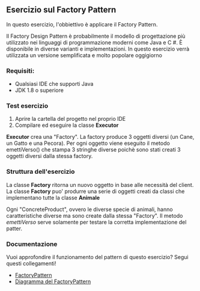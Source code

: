 ## Esercizio sul Factory Pattern

In questo esercizio, l'obbiettivo è applicare il Factory Pattern.

Il Factory Design Pattern è probabilmente il modello di progettazione più utilizzato nei linguaggi di programmazione moderni come Java e C #. È disponibile in diverse varianti e implementazioni.
In questo esercizio verrà utilizzata un versione semplificata e molto popolare oggigiorno

### Requisiti:
- Qualsiasi IDE che supporti Java
- JDK 1.8 o superiore

### Test esercizio

1. Aprire la cartella del progetto nel proprio IDE
2. Compilare ed eseguire la classe **Executor**

**Executor** crea una "Factory".
La factory produce 3 oggetti diversi (un Cane, un Gatto e una Pecora).
Per ogni oggetto viene eseguito il metodo emettiVerso() che stampa 3 stringhe diverse poichè sono stati creati 3 oggetti diversi dalla
stessa factory.

### Struttura dell'esercizio

La classe **Factory** ritorna un nuovo oggetto in base alle necessità del client.
La classe **Factory** puo' produrre una serie di oggetti creati da classi che implementano tutte la classe **Animale** 

Ogni "ConcreteProduct", ovvero le diverse specie di animali, hanno caratteristiche diverse ma sono create dalla stessa "Factory".
Il metodo *emettiVerso* serve solamente per testare la corretta implementazione del patter.

### Documentazione

Vuoi approfondire il funzionamento del pattern di questo esercizio? Segui questi collegamenti!

- [FactoryPattern](https://www.oodesign.com/factory-pattern.htmll)
- [Diagramma del FactoryPattern](https://vivekcek.wordpress.com/2013/03/17/simple-factory-vs-factory-method-vs-abstract-factory-by-example/)
